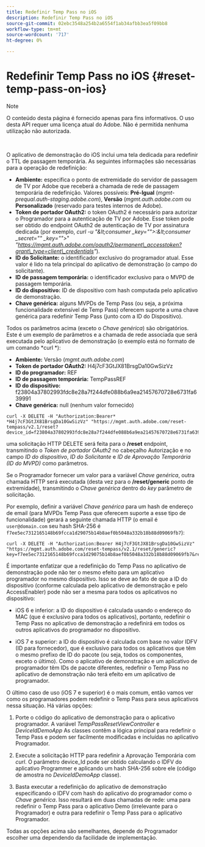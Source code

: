```yaml
---
title: Redefinir Temp Pass no iOS
description: Redefinir Temp Pass no iOS
source-git-commit: 02ebc3548a254b2a6554f1ab34afbb3ea5f09bb8
workflow-type: tm+mt
source-wordcount: '717'
ht-degree: 0%

---
```


# Redefinir Temp Pass no iOS {#reset-temp-pass-on-ios}

>[!NOTE]
>
>O conteúdo desta página é fornecido apenas para fins informativos. O uso desta API requer uma licença atual do Adobe. Não é permitida nenhuma utilização não autorizada.

</br>

O aplicativo de demonstração do iOS inclui uma tela dedicada para redefinir o TTL de passagem temporária. As seguintes informações são necessárias para a operação de redefinição:

- **Ambiente:** especifica o ponto de extremidade do servidor de passagem de TV por Adobe que receberá a chamada de rede de passagem temporária de redefinição. Valores possíveis: **Pré-Igual** (*mgmt-prequal.auth-staging.adobe.com*), **Versão** (*mgmt.auth.adobe.com* ou **Personalizado** (reservado para testes internos de Adobe).
- **Token de portador OAuth2:** o token OAuth2 é necessário para autorizar o Programador para a autenticação de TV por Adobe. Esse token pode ser obtido do endpoint OAuth2 de autenticação de TV por assinatura dedicada (por exemplo, *curl -u &quot;\&lt;consumer _key=&quot;&quot;>:\&lt;consumer _secret=&quot;&quot; _key=&quot;&quot;>*&quot; *&quot;https://mgmt.auth.adobe.com/oauth2/permanent\_accesstoken?grant\_type=client\_credentials&quot;*).
- **ID do Solicitante:** o identificador exclusivo do programador atual. Esse valor é lido na tela principal do aplicativo de demonstração (o campo do solicitante).
- **ID de passagem temporária:** o identificador exclusivo para o MVPD de passagem temporária.
- **ID do dispositivo:** ID de dispositivo com hash computada pelo aplicativo de demonstração.
- **Chave genérica:** alguns MVPDs de Temp Pass (ou seja, a próxima funcionalidade extensível de Temp Pass) oferecem suporte a uma chave genérica para redefinir Temp Pass (junto com a ID do Dispositivo).

Todos os parâmetros acima (exceto o *Chave genérica*) são obrigatórios. Este é um exemplo de parâmetros e a chamada de rede associada que será executada pelo aplicativo de demonstração (o exemplo está no formato de um comando *curl *):

- **Ambiente:** Versão (*mgmt.auth.adobe.com*)
- **Token de portador OAuth2:** H4j7cF3GtJX81BrsgDa10GwSizVz
- **ID do programador:** REF
- **ID de passagem temporária:** TempPassREF
- **ID do dispositivo:** f23804a37802993fdc8e28a7f244dfe088b6a9ea21457670728e6731fa639991
- **Chave genérica:** null (nenhum valor fornecido)

```curl
curl -X DELETE -H "Authorization:Bearer* *H4j7cF3GtJX81BrsgDa10GwSizVz" "https://mgmt.auth.adobe.com/reset-tempass/v2.1/reset?device_id=f23804a37802993fdc8e28a7f244dfe088b6a9ea21457670728e6731fa639991&requestor_id=REF&mvpd_id=TempPassREF"
```

uma solicitação HTTP DELETE será feita para o **/reset** endpoint, transmitindo o *Token de portador OAuth2* no cabeçalho Autorização e no campo *ID do dispositivo*, *ID do Solicitante* e *ID de Aprovação Temporária (ID do MVPD)* como parâmetros.

Se o Programador fornecer um valor para a variável *Chave genérica*, outra chamada HTTP será executada (desta vez para o **/reset/generic** ponto de extremidade), transmitindo o *Chave genérica* dentro do *key* parâmetro de solicitação.

Por exemplo, definir a variável *Chave genérica* para um hash de endereço de email (para MVPDs Temp Pass que oferecem suporte a esse tipo de funcionalidade) gerará a seguinte chamada HTTP (o email é `user@domain.com` seu hash SHA-256 é `f7ee5ec7312165148b69fcca1d29075b14b8aef0b5048a332b18b88d09069fb7`):

```curl
curl -X DELETE -H "Authorization:Bearer H4j7cF3GtJX81BrsgDa10GwSizVz"
"https://mgmt.auth.adobe.com/reset-tempass/v2.1/reset/generic?key=f7ee5ec7312165148b69fcca1d29075b14b8aef0b5048a332b18b88d09069fb7&requestor_id=REF&mvpd_id=TempPassREF"
```

É importante enfatizar que a redefinição do Temp Pass no aplicativo de demonstração pode não ter o mesmo efeito para um aplicativo programador no mesmo dispositivo. Isso se deve ao fato de que a ID do dispositivo (conforme calculada pelo aplicativo de demonstração e pelo AccessEnabler) pode não ser a mesma para todos os aplicativos no dispositivo:

- iOS 6 e inferior: a ID do dispositivo é calculada usando o endereço do MAC (que é exclusivo para todos os aplicativos), portanto, redefinir o Temp Pass no aplicativo de demonstração a redefinirá em todos os outros aplicativos do programador no dispositivo.

- iOS 7 e superior: a ID do dispositivo é calculada com base no valor IDFV (ID para fornecedor), que é exclusivo para todos os aplicativos que têm o mesmo prefixo de ID do pacote (ou seja, todos os componentes, exceto o último). Como o aplicativo de demonstração e um aplicativo de programador têm IDs de pacote diferentes, redefinir o Temp Pass no aplicativo de demonstração não terá efeito em um aplicativo de programador.

O último caso de uso (iOS 7 e superior) é o mais comum, então vamos ver como os programadores podem redefinir o Temp Pass para seus aplicativos nessa situação. Há várias opções:

1. Porte o código do aplicativo de demonstração para o aplicativo programador. A variável *TempPassResetViewController* e *DeviceIdDemoApp* As classes contêm a lógica principal para redefinir o Temp Pass e podem ser facilmente modificadas e incluídas no aplicativo Programador.

1. Execute a solicitação HTTP para redefinir a Aprovação Temporária com *curl*. O parâmetro device\_Id pode ser obtido calculando o IDFV do aplicativo Programmer e aplicando um hash SHA-256 sobre ele (código de amostra no *DeviceIdDemoApp* classe).

1. Basta executar a redefinição do aplicativo de demonstração especificando o IDFV com hash do aplicativo do programador como o *Chave genérica*. Isso resultará em duas chamadas de rede: uma para redefinir o Temp Pass para o aplicativo Demo (irrelevante para o Programador) e outra para redefinir o Temp Pass para o aplicativo Programador.

Todas as opções acima são semelhantes, depende do Programador escolher uma dependendo da facilidade de implementação.
